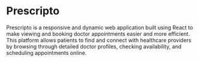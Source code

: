 # Prescripto

Prescripto is a responsive and dynamic web application built using React to make viewing and booking doctor appointments easier and more efficient. This platform allows patients to find and connect with healthcare providers by browsing through detailed doctor profiles, checking availability, and scheduling appointments online.
